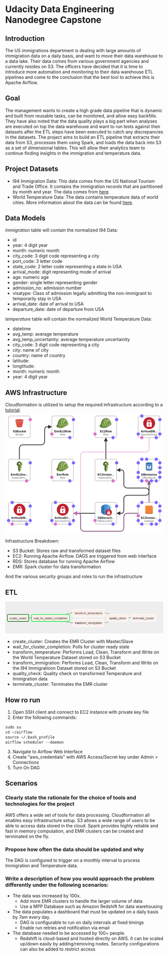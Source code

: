 # Udacity Data Engineering Nanodegree Capstone

## Introduction
The US immigrations department is dealing with large amounts of immigration data on a daily basis, and want to move their data warehouse to a data lake. Their data comes from various government agencies and currently resides on S3. The officers have decided that it is time to introduce more automation and monitoring to their data warehouse ETL pipelines and come to the conclusion that the best tool to achieve this is Apache Airflow.

## Goal
The management wants to create a high grade data pipeline that is dynamic and built from reusable tasks, can be monitored, and allow easy backfills. They have also noted that the data quality plays a big part when analyses are executed on top the data warehouse and want to run tests against their datasets after the ETL steps have been executed to catch any discrepancies in the datasets. The project aims to build an ETL pipeline that extracts their data from S3, processes them using Spark, and loads the data back into S3 as a set of dimensional tables. This will allow their analytics team to continue finding insights in the immigration and temperature data.

## Project Datasets
- I94 Immigration Data: This data comes from the US National Tourism and Trade Office. It contains the immigration records that are partitioned by month and year. The data comes from [here](https://travel.trade.gov/research/reports/i94/historical/2016.html).
- World Temperature Data: The data contains temperature data of world cities. More information about the data can be found [here](https://www.kaggle.com/berkeleyearth/climate-change-earth-surface-temperature-data).

## Data Models
_immigration_ table will contain the normalized I94 Data:
- id
- year: 4 digit year
- month: numeric month
- city_code: 3 digit code representing a city
- port_code: 3 letter code
- state_code: 2 letter code representing a state in USA
- arrival_mode: digit representing mode of arrival
- age: numeric age
- gender: single letter representing gender
- admission_no: admission number
- visatype: Class of admission legally admitting the non-immigrant to temporarily stay in USA
- arrival_date: date of arrival to USA
- departure_date: date of departure from USA

_temperature_ table will contain the normalized World Temperature Data:
- datetime
- avg_temp: average temperature
- avg_temp_uncertainty: average temperature uncertainity
- city_code: 3 digit code representing a city
- city: name of city
- country: name of country
- latitude:
- longtitude:
- month: numeric month
- year: 4 digit year

## AWS Infrastructure
Cloudformation is utilized to setup the required infrastructure according to a [tutorial](https://aws.amazon.com/blogs/big-data/build-a-concurrent-data-orchestration-pipeline-using-amazon-emr-and-apache-livy/).
![Cloudformation Design](images/cloudformation.png)

Infrastructure Breakdown:
- S3 Bucket: Stores raw and transformed dataset files
- EC2: Running Apache Airflow. DAGS are triggered from web interface
- RDS: Stores database for running Apache Airflow
- EMR: Spark cluster for data transformation

And the various security groups and roles to run the infrastructure

## ETL
![DAG Graph](images/dag.jpg)

- create_cluster: Creates the EMR Cluster with Master/Slave
- wait_for_cluster_completion: Polls for cluster ready state
- transform_temperature: Performs Load, Clean, Transform and Write on the World Temperature Dataset stored on S3 Bucket
- transform_immigration: Performs Load, Clean, Transform and Write on the I94 Immigratioon Dataset stored on S3 Bucket
- quality_check: Quality check on transformed Temperature and Immigration data
- terminate_cluster: Terminates the EMR cluster

## How ro run
1. Open SSH client and connect to EC2 instance with private key file
2. Enter the following commands:
```
sudo su
cd ~/airflow
source ~/.bash_profile
airflow scheduler --daemon
```
3. Navigate to Airflow Web Interface
4. Create "aws_credentials" with AWS Access/Secret key under Admin > Connections
5. Turn On DAG

## Scenarios

### Clearly state the rationale for the choice of tools and technologies for the project
AWS offers a wide set of tools for data processing. Cloudformation all enables easy infrastructure setup. S3 allows a wide range of users to be able to access data stored in the cloud. Spark provides highly reliable and fast in memory computation, and EMR clusters can be created and terminated on the fly.

### Propose how often the data should be updated and why
The DAG is configured to trigger on a monthly interval to process Immigration and Temperature data.


### Write a description of how you would approach the problem differently under the following scenarios:
- The data was increased by 100x.
    - Add more EMR clusters to handle the larger volume of data
    - Use a MPP Database such as Amazon Redshift for data warehousing
- The data populates a dashboard that must be updated on a daily basis by 7am every day.
    - DAG is configurable to run on daily intervals at fixed timings
    - Enable run retries and notification via email
- The database needed to be accessed by 100+ people.
    - Redshift is cloud-based and hosted directly on AWS. It can be scaled up/down easily by adding/removing nodes. Security configurations can also be added to restrict access
